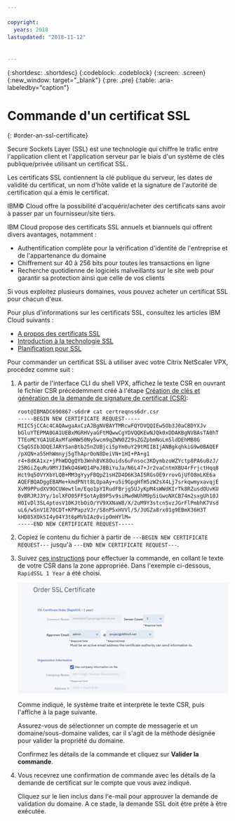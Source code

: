```yaml
---

copyright:
  years: 2018
lastupdated: "2018-11-12"


---
```


{:shortdesc: .shortdesc}
{:codeblock: .codeblock}
{:screen: .screen}
{:new_window: target="_blank"}
{:pre: .pre}
{:table: .aria-labeledby="caption"}

# Commande d'un certificat SSL
{: #order-an-ssl-certificate}

Secure Sockets Layer (SSL) est une technologie qui chiffre le trafic entre l'application client et l'application serveur par le biais d'un système de clés publique/privée utilisant un certificat SSL.

Les certificats SSL contiennent la clé publique du serveur, les dates de validité du certificat, un nom d'hôte valide et la signature de l'autorité de certification qui a émis le certificat.

IBM© Cloud offre la possibilité d'acquérir/acheter des certificats sans avoir à passer par un fournisseur/site tiers.

IBM Cloud propose des certificats SSL annuels et biannuels qui offrent divers avantages, notamment :

* Authentification complète pour la vérification d'identité de l'entreprise et de l'appartenance du domaine
* Chiffrement sur 40 à 256 bits pour toutes les transactions en ligne
* Recherche quotidienne de logiciels malveillants sur le site web pour garantir sa protection ainsi que celle de vos clients

Si vous exploitez plusieurs domaines, vous pouvez acheter un certificat SSL pour chacun d'eux.

Pour plus d'informations sur les certificats SSL, consultez les articles IBM Cloud suivants :

* [A propos des certificats SSL](/docs/infrastructure/ssl-certificates?topic=ssl-certificates-about-ssl-certificates)
* [Introduction à la technologie SSL](/docs/infrastructure/ssl-certificates?topic=ssl-certificates-introduction-to-ssl-technology)
* [Planification pour SSL](/docs/infrastructure/ssl-certificates?topic=ssl-certificates-planning-for-ssl)


Pour commander un certificat SSL à utiliser avec votre Citrix NetScaler VPX, procédez comme suit :

1.	A partir de l'interface CLI du shell VPX, affichez le texte CSR en ouvrant le fichier CSR précédemment créé à l'étape [Création de clés et génération de la demande de signature de certificat (CSR)](/docs/infrastructure/citrix-netscaler-vpx?topic=citrix-netscaler-vpx-create-keys-and-generate-the-certificate-signing-request-csr-):

	```
	root@IBMADC690867-s6dr# cat certreqnss6dr.csr
	-----BEGIN NEW CERTIFICATE REQUEST-----
	MIIC5jCCAc4CAQAwgaAxCzAJBgNVBAYTMRcwFQYDVQQIEw5Ob3J0aCBDYXJv
	bGluYTEPMA0GA1UEBxMGRHVyaGFtMQwwCgYDVQQKEwNJQk0xDDAKBgNVBAsTA0hT
	TTEoMCYGA1UEAxMfaHNW50Ny5wcm9qZWN0Z29sZGZpbmNoLm5ldDEhMB8G
	CSqGSIb3DQEJARYSanBtb25nZUBjci5pYm0uY29tMIIBIjANBgkqhkiG9w0BAQEF
	/pXQN+a55HhWmnyj5gThAprOoN8DeiVN+1HI+PA+g1
	r4+8dKA1xz+jPhWDQgQYb3Wnh8VK8Ouids6uFnsoc3KDymbzoWZYctp8PA6uBzJ/
	25RGiZquRu9MYJIWkQ46WQ14PoJ8BiYuJa/N6L47+Jr2vaCntmXBU4rFrjctHqq8
	Hct9q5OVYXbYLQB+MM3gYyyFBQpZ1sHZD4D6K3AISRGsOE9rrovGjUfO8mLKE6a
	AQEFBQADggEBAMe+kmdPNtt8LOpaAy+u5i9GpgHfH5zW2sX4Lj7srkqwmyxavqjE
	XvM9PPudXV9OCUWewtlm/Eqo1pYIRudFBrjg5UJyKpM4sWWdKIrTk8RZusdOUvKU
	0vBRJRJ3Yy/1olXFO05FFSotAyB9P5v9siMwdWUhM9pSiGwoNXCB74m2sxgUh10J
	H0IvDl3SL4ptosV10KJtbOiO/YV9XXNaW8/X/2uM9Y3stcnSvzJGrFlPmbhK7Vsd
	uL6/wSnV1E70CDT+KPPapzVJr/S8nP5xHVVl/5/JUGZa8rx01g9EBmX36H3T
	kHD85XOkSI4y04Y3t6pMVbIAz0vipOmHYlM=
	-----END NEW CERTIFICATE REQUEST-----
	```

2.	Copiez le contenu du fichier à partir de `---BEGIN NEW CERTIFICATE REQUEST---` jusqu'à `---END NEW CERTIFICATE REQUEST---`.

3.	Suivez [ces instructions](/docs/infrastructure/ssl-certificates?topic=ssl-certificates-getting-started-tutorial#ordering-ssl-certificates) pour effectuer la commande, en collant le texte de votre CSR dans la zone appropriée. Dans l'exemple ci-dessous, `RapidSSL 1 Year` a été choisi.

	<img src="images/5-Order-Certificate_1.png" alt="dessin" style="width: 550px;"/>

	Comme indiqué, le système traite et interprète le texte CSR, puis l'affiche à la page suivante.

	Assurez-vous de sélectionner un compte de messagerie et un domaine/sous-domaine valides, car il s'agit de la méthode désignée pour valider la propriété du domaine.

	Confirmez les détails de la commande et cliquez sur **Valider la commande**.

4. Vous recevrez une confirmation de commande avec les détails de la demande de certificat sur le compte que vous avez indiqué.

	Cliquez sur le lien inclus dans l'e-mail pour approuver la demande de validation du domaine. A ce stade, la demande SSL doit être prête à être exécutée.
